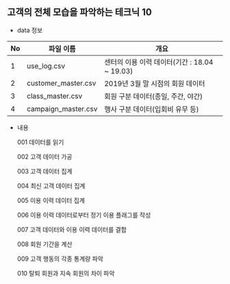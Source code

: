 ## 고객의 전체 모습을 파악하는 테크닉 10

- data 정보

| No | 파일 이름 | 개요 | 
|---|---|---|
| 1 | use_log.csv | 센터의 이용 이력 데이터(기간 : 18.04 ~ 19.03) |
| 2 | customer_master.csv | 2019년 3월 말 시점의 회원 데이터 |
| 3 | class_master.csv | 회원 구분 데이터(종일, 주간, 야간) |
| 4 | campaign_master.csv | 행사 구분 데이터(입회비 유무 등) |

- 내용 

  001 데이터를 읽기

  002 고객 데이터 가공

  003 고객 데이터 집계

  004 최신 고객 데이터 집계

  005 이용 이력 데이터 집계
  
  006 이용 이력 데이터로부터 정기 이용 플래그를 작성

  007 고객 데이터와 이용 이력 데이터를 결합

  008 회원 기간을 계산
  
  009 고객 행동의 각종 통계량 파악

  010 탈퇴 회원과 지속 회원의 차이 파악
